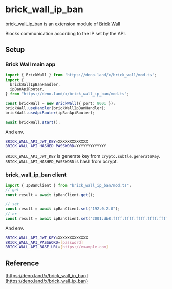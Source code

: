 # brick_wall_ip_ban

brick_wall_ip_ban is an extension module of [Brick Wall](https://brickwall.deno.dev)

Blocks communication according to the IP set by the API.

## Setup

### Brick Wall main app

```ts
import { BrickWall } from 'https://deno.land/x/brick_wall/mod.ts';
import {
  brickWallIpBanHandler,
  ipBanApiRouter,
} from "https://deno.land/x/brick_wall_ip_ban/mod.ts";

const brickWall = new BrickWall({ port: 8001 });
brickWall.useHandler(brickWallIpBanHandler);
brickWall.useApiRouter(ipBanApiRouter);

await brickWall.start();
```

And env.

```sh
BRICK_WALL_API_JWT_KEY=XXXXXXXXXXXXX
BRICK_WALL_API_HASHED_PASSWORD=YYYYYYYYYYYYY
```

`BRICK_WALL_API_JWT_KEY` is generate key from `crypto.subtle.generateKey`.
`BRICK_WALL_API_HASHED_PASSWORD` is hash from bcrypt.


### brick_wall_ip_ban client

```ts
import { IpBanClient } from "brick_wall_ip_ban/mod.ts";
// get
const result = await ipBanClient.get();

// set
const result = await ipBanClient.set("192.0.2.0");
// or 
const result = await ipBanClient.set("2001:db8:ffff:ffff:ffff:ffff:ffff:ffff");
```

And env.

```sh
BRICK_WALL_API_JWT_KEY=XXXXXXXXXXXXX
BRICK_WALL_API_PASSWORD=[password]
BRICK_WALL_API_BASE_URL=[https://example.com]
```

## Reference

[https://deno.land/x/brick_wall_ip_ban](https://deno.land/x/brick_wall_ip_ban)
